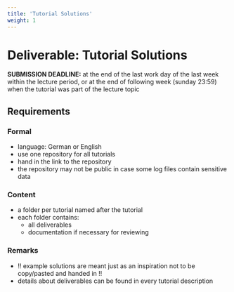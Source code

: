 ```yaml
---
title: 'Tutorial Solutions'
weight: 1
---
```



Deliverable: Tutorial Solutions
===============================


__SUBMISSION DEADLINE:__ at the end of the last work day of the last week within the lecture period, or at the end of
                         following week (sunday 23:59) when the tutorial was part of the lecture topic


## Requirements

### Formal

* language: German or English
* use one repository for all tutorials
* hand in the link to the repository
* the repository may not be public in case some log files contain sensitive data 


### Content

* a folder per tutorial named after the tutorial
* each folder contains:
  * all deliverables
  * documentation if necessary for reviewing 


### Remarks

* ‼️ example solutions are meant just as an inspiration not to be copy/pasted and handed in ‼️
* details about deliverables can be found in every tutorial description
